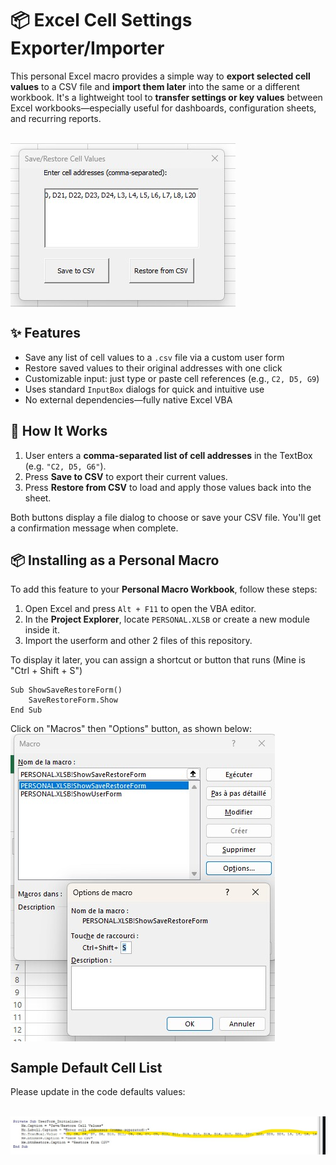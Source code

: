 # 📦 Excel Cell Settings Exporter/Importer

This personal Excel macro provides a simple way to **export selected cell values** to a CSV file and **import them later** into the same or a different workbook. It's a lightweight tool to **transfer settings or key values** between Excel workbooks—especially useful for dashboards, configuration sheets, and recurring reports.

</br>
<img src="https://github.com/adegard/xls_macro_save_value/blob/main/Immagine 2025-06-19 141159.jpg"  align="center">


## ✨ Features

- Save any list of cell values to a `.csv` file via a custom user form  
- Restore saved values to their original addresses with one click  
- Customizable input: just type or paste cell references (e.g., `C2, D5, G9`)  
- Uses standard `InputBox` dialogs for quick and intuitive use  
- No external dependencies—fully native Excel VBA  

## 🧰 How It Works

1. User enters a **comma-separated list of cell addresses** in the TextBox (e.g. `"C2, D5, G6"`).
2. Press **Save to CSV** to export their current values.
3. Press **Restore from CSV** to load and apply those values back into the sheet.

Both buttons display a file dialog to choose or save your CSV file. You'll get a confirmation message when complete.

## 📦 Installing as a Personal Macro

To add this feature to your **Personal Macro Workbook**, follow these steps:

1. Open Excel and press `Alt + F11` to open the VBA editor.
2. In the **Project Explorer**, locate `PERSONAL.XLSB` or create a new module inside it.
3. Import the userform and other 2 files of this repository.

To display it later, you can assign a shortcut or button that runs (Mine is "Ctrl + Shift + S")

```
Sub ShowSaveRestoreForm()
    SaveRestoreForm.Show
End Sub
```

Click on "Macros" then "Options" button, as shown below:
</br>
<img src="https://github.com/adegard/xls_macro_save_value/blob/main/Immagine 2025-06-19 142403.jpg"  align="center">


## Sample Default Cell List
Please update in the code defaults values:

</br>
<img src="https://github.com/adegard/xls_macro_save_value/blob/main/Immagine 2025-06-19 141138.jpg"  align="center">

